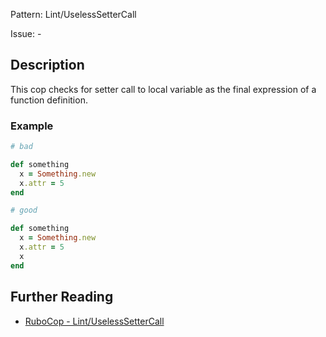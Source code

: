 Pattern: Lint/UselessSetterCall

Issue: -

## Description

This cop checks for setter call to local variable as the final
expression of a function definition.

### Example

```ruby
# bad

def something
  x = Something.new
  x.attr = 5
end
```
```ruby
# good

def something
  x = Something.new
  x.attr = 5
  x
end
```

## Further Reading

* [RuboCop - Lint/UselessSetterCall](https://rubocop.readthedocs.io/en/latest/cops_lint/#lintuselesssettercall)
